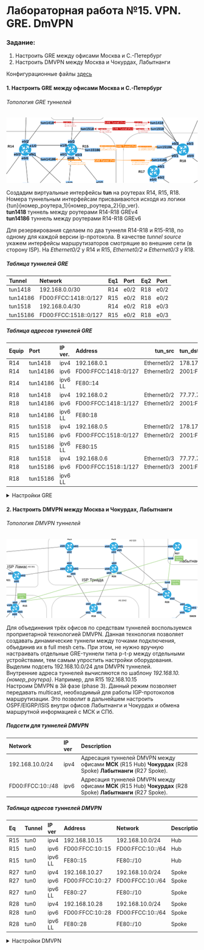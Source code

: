 # Лабораторная работа №15. VPN. GRE. DmVPN

### Задание:

1. Настроить GRE между офисами Москва и С.-Петербург
2. Настроить DMVPN между Москва и Чокурдах, Лабытнанги

Конфигурационные файлы [здесь](config/)

#### 1. Настроить GRE между офисами Москва и С.-Петербург

###### Топология GRE туннелей

![GRE_Tun](GRE_Tun.png)

Создадим виртуальные интерфейсы __tun__ на роутерах R14, R15, R18. Номера туннельным интерфейсам присваиваются исходя из логики {tun}{номер_роутера_1}{номер_роутера_2}{ip_ver}.\
__tun1418__ туннель между роутерами R14-R18 GREv4\
__tun14186__ туннель между роутерами R14-R18 GREv6

Для резервирования сделаем по два туннеля R14-R18 и R15-R18, по одному для каждой версии ip-протокола.
В качестве _tunnel source_ укажем интерфейсы маршрутизаторов смотрящие во внешние сети (в сторону ISP). На _Ethernet0/2_ у R14 и R15, _Ethernet0/2_ и _Ethernet0/3_ у R18.


##### Таблица туннелей GRE
| Tunnel | Network | Eq1 | Port | Eq2 | Port |
|:---|:--- |---:|:---|---:|:---|
| tun1418 | 192.168.0.0/30 | R14 | e0/2 | R18 | e0/2 |
| tun14186 | FD00:FFCC:1418::0/127 | R15 | e0/2 | R18 | e0/2 |
| tun1518 | 192.168.0.4/30 | R14 | e0/2 | R18 | e0/3 |
| tun15186 | FD00:FFCC:1518::0/127 | R15 | e0/2 | R18 | e0/3 |


##### Таблица адресов туннелей GRE

| Equip | Port | IP ver.| Address | tun_src | tun_dst |
|:--- |:--- |:--- |:--- |---:|:--- |
| R14 | tun1418 | ipv4 | 192.168.0.1 | Ethernet0/2 | 178.178.178.118 |
| R14 | tun14186 | ipv6 | FD00:FFCC:1418::0/127 | Ethernet0/2 | 2001:FFCC:2042:178::118 |
| R14 | tun14186 | ipv6 LL | FE80::14 |  |  |
| R18 | tun1418 | ipv4 | 192.168.0.2 | Ethernet0/2 | 77.77.77.114 |
| R18 | tun14186 | ipv6 | FD00:FFCC:1418::1/127 | Ethernet0/2  | 2001:FFCC:1001:77::114 |
| R18 | tun14186 | ipv6 LL | FE80:18  |  |  |
| R15 | tun1518 | ipv4 | 192.168.0.5 | Ethernet0/2 | 178.178.178.115 |
| R15 | tun15186 | ipv6 | FD00:FFCC:1518::0/127 | Ethernet0/2 | 2001:FFCC:2042:178::119 |
| R15 | tun15186 | ipv6 LL | FE80:15 |  |  |
| R18 | tun1518 | ipv4 | 192.168.0.6 | Ethernet0/3 | 77.77.77.115 |
| R18 | tun15186 | ipv6 | FD00:FFCC:1518::1/127 | Ethernet0/3 | 2001:FFCC:1001:77:115 |
| R18 | tun15186 | ipv6 LL |  |  |  |

<details>
 <summary>Настройки GRE</summary>

``` bash
###################
# Настройка R14   #
###################

conf t
int tun1418
  description "GREv4 Tunnel MSK-SPb to R18"
  ip addr 192.168.0.1 255.255.255.252
  ip mtu 1400
  ip tcp adjust-mss 1360
  tunnel source Ethernet0/2
  tunnel destination 178.178.178.118
  tunnel mode gre ipv4
  no shutdown

int tun14186
  description "GREv6 Tunnel MSK-SPb to R18"
  ipv6 enable
  ipv6 address FE80::14 link-local
  ipv6 address FD00:FFCC:1418::0/127
  tunnel source Ethernet0/2
  tunnel destination 2001:FFCC:2042:178::118
  tunnel mode gre ipv6
  no shutdown

###################
# Настройка R18   #
###################

conf t
int tun1418
  description "GREv4 Tunnel SPb-MSK to R14"
  ip addr 192.168.0.2 255.255.255.252
  ip mtu 1400
  ip tcp adjust-mss 1360
  tunnel source Ethernet0/2
  tunnel destination 77.77.77.114
  tunnel mode gre ipv4
  no shutdown

int tun14186  
  description "GREv6 Tunnel MSK-SPb to R14"
  ipv6 enable
  ipv6 address FE80::18 link-local
  ipv6 address FD00:FFCC:1418::1/127
  tunnel source Ethernet0/2
  tunnel destination 2001:FFCC:1001:77::114
  tunnel mode gre ipv6
  no shutdown
  
int tun1518
  description "GREv4 Tunnel SPb-MSK to R15"
  ip addr 192.168.0.6 255.255.255.252
  ip mtu 1400
  ip tcp adjust-mss 1360
  tunnel source Ethernet0/3
  tunnel destination 77.77.77.115
  tunnel mode gre ipv4
  no shutdown

int tun15186  
  description "GREv6 Tunnel SPb-MSK to R15"
  ipv6 enable
  ipv6 address FE80::18 link-local
  ipv6 address FD00:FFCC:1518::1/127
  tunnel source Ethernet0/3
  tunnel destination 2001:FFCC:1001:77::115
  tunnel mode gre ipv6
  no shutdown 
  
###################
# Настройка R15   #
###################

conf t
int tun1518
  description "GREv4 Tunnel SPb-MSK to R18"
  ip addr 192.168.0.5 255.255.255.252
  ip mtu 1400
  ip tcp adjust-mss 1360
  tunnel source Ethernet0/2
  tunnel destination 178.178.178.119
  tunnel mode gre ipv4
  no shutdown

int Tun15186
  description "GREv6 Tunnel SPb-MSK to R18"
  ipv6 enable
  ipv6 address FE80::15 link-local
  ipv6 address FD00:FFCC:1518::0/127
  tunnel source Ethernet0/2
  tunnel destination 2001:FFCC:2042:178::119
  tunnel mode gre ipv6
  no shutdown


```
</details>

#### 2. Настроить DMVPN между Москва и Чокурдах, Лабытнанги

###### Топология DMVPN туннелей

![DMVPN](DMVPN.png)

Для объединения трёх офисов по средствам туннелей воспользуемся проприетарной технологией DMVPN. Данная технология позволяет создавать динамические туннели между точками подключения, объединив их в full mesh сеть. При этом, не нужно вручную настраивать отдельные GRE-туннели типа p-t-p между отдельными устройствами, тем самым упростить настройки оборудования.\
Выделим подсеть 192.168.10.0/24 для DMVPN туннелей.\
Внутренние адреса туннелей вычисляются по шаблону _192.168.10.{номер_роутера}_. Например, для R15 192.168.10.15\
Настроим DMVPN в 3й фазе (phase 3). Данный режим позволяет передавать multicast, необходимый для работы IGP-протоколов маршрутизации. Это позволит в дальнейшем настроить OSPF/EIGRP/ISIS внутри офисов Лабытнанги и Чокурдах и обмена маршрутной информацией с МСК и СПб.

##### Подсети для туннелей DMVPN

| Network | IP ver | Description |
|:--- |:--- |:--- |
| 192.168.10.0/24 | ipv4 | Адресация туннелей DMVPN между офисами __МСК__ (R15 Hub) __Чокурдах__ (R28 Spoke) __Лабытнанги__ (R27 Spoke). |
| FD00:FFCC:10::/48| ipv6 | Адресация туннелей DMVPN между офисами __МСК__ (R15 Hub) __Чокурдах__ (R28 Spoke) __Лабытнанги__ (R27 Spoke).|

##### Таблица адресов туннелей DMVPN

| Eq | Tunnel | IP ver | Address | Network | Description |
|:---|:---|:---|:---|:---|:---|
| R15  | tun0  | ipv4  | 192.168.10.15  | 192.168.10.0/24  | Hub  |
| R15  | tun0  | ipv6  | FD00:FFCC:10::15  | FD00:FFCC:10::/64  | Hub  |
| R15  | tun0  | ipv6 LL  | FE80::15  | FE80::/10  | Hub  |
| R27  | tun0  | ipv4  | 192.168.10.27  | 192.168.10.0/24  | Spoke  |
| R27  | tun0  | ipv6  | FD00:FFCC:10::27  | FD00:FFCC:10::/64  | Spoke  |
| R27  | tun0  | ipv6 LL  | FE80::27  |  FE80::/10 | Spoke  |
| R28  | tun0  | ipv4  | 192.168.10.28  | 192.168.10.0/24  | Spoke  |
| R28  | tun0  | ipv6  | FD00:FFCC:10::28  | FD00:FFCC:10::/64  | Spoke  |
| R28  | tun0  | ipv6 LL  | FE80::28  | FE80::/10  | Spoke  |

<details>
 <summary>Настройки DMVPN</summary>

 ``` bash

#####################
# DMVPN R15 (Hub)   #
#####################

int tun0
  desc "DMVPN (Hub) R15-R27-R28"
  ip addr 192.168.10.15 255.255.255.0
  ip nhrp auth otus
  ip nhrp network-id 1
  tunnel source Ethernet0/2
  tunnel mode gre multipoint
  ip nhrp map multicast dynamic
  ipv6 enable
  ipv6 address FE80::15 link-local
  ipv6 address FD00:FFCC:10::15/64
  ##для phase 3
  #ip nhrp redirect
  no shutdown

#####################
# DMVPN R27 (Spoke) #
#####################

int tun0
  desc "DMVPN (Spoke) R15-R27-R28"
  ip addr 192.168.10.27 255.255.255.0
  ip nhrp auth otus
  ip nhrp network-id 1
  ip nhrp nhs 192.168.10.15
  ip nhrp map 192.168.10.15 2.2.2.15
  ip nhrp map multicast 2.2.2.15
  tunnel mode gre multipoint
  tunnel source Ethernet0/0
  ipv6 enable
  ipv6 address FE80::27 link-local
  ipv6 address FD00:FFCC:10::27/64
  #tunnel dest ip (в фазах 2-3 не нужен!)
  ##для phase 3
  ip nhrp shortcut
  ip nhrp redirect
  no shutdown

#####################
# DMVPN R28 (Spoke) #
#####################

int tun0
  desc "DMVPN (Spoke) R15-R27-R28"
  ip addr 192.168.10.28 255.255.255.0
  ip nhrp auth otus
  ip nhrp network-id 1
  ip nhrp nhs 192.168.10.15
  ip nhrp map 192.168.10.15 2.2.2.15
  ip nhrp map multicast 2.2.2.15
  tunnel mode gre multipoint
  tunnel source Ethernet0/1
  ipv6 enable
  ipv6 address FE80::28 link-local
  ipv6 address FD00:FFCC:10::28/64
  #tunnel dest ip (в фазах 2-3 не нужен!)
  ##для phase 3
  ip nhrp shortcut
  ip nhrp redirect
  no shutdown

 ```
</details>

